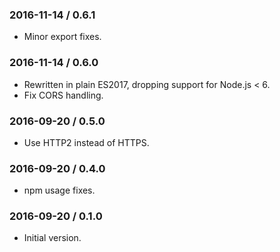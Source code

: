 ### 2016-11-14 / 0.6.1

* Minor export fixes.

### 2016-11-14 / 0.6.0

* Rewritten in plain ES2017, dropping support for Node.js < 6.
* Fix CORS handling.

### 2016-09-20 / 0.5.0

* Use HTTP2 instead of HTTPS.

### 2016-09-20 / 0.4.0

* npm usage fixes.

### 2016-09-20 / 0.1.0

* Initial version.
